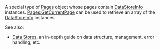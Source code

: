 A special type of [Pages](https://create.roblox.com/docs/reference/engine/classes/Pages) object whose pages contain [DataStoreInfo](https://create.roblox.com/docs/reference/engine/classes/DataStoreInfo)
instances. [Pages:GetCurrentPage](https://create.roblox.com/docs/reference/engine/classes/Pages#GetCurrentPage) can be used to retrieve an array of the
[DataStoreInfo](https://create.roblox.com/docs/reference/engine/classes/DataStoreInfo) instances.

See also:

- [Data Stores](/scripting/data/data-stores), an in-depth guide on data
  structure, management, error handling, etc.